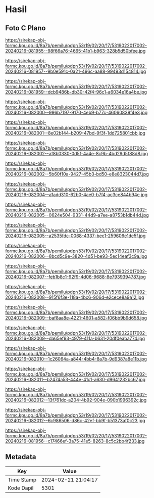 # Hasil

## Foto C Plano

https://sirekap-obj-formc.kpu.go.id/8a7b/pemilu/pdpr/53/19/02/20/17/5319022017002-20240216-081955--98f66a76-4665-41b1-b963-328b5d50bfee.jpg

https://sirekap-obj-formc.kpu.go.id/8a7b/pemilu/pdpr/53/19/02/20/17/5319022017002-20240216-081957--9b0e591c-0a21-496c-aa88-99493d154814.jpg

https://sirekap-obj-formc.kpu.go.id/8a7b/pemilu/pdpr/53/19/02/20/17/5319022017002-20240216-081959--dcb9486b-db30-42f4-96c1-a6034e16a4be.jpg

https://sirekap-obj-formc.kpu.go.id/8a7b/pemilu/pdpr/53/19/02/20/17/5319022017002-20240216-082000--996b7197-9170-4eb9-b77c-46060839f4e3.jpg

https://sirekap-obj-formc.kpu.go.id/8a7b/pemilu/pdpr/53/19/02/20/17/5319022017002-20240216-082001--8e02b144-b209-47bd-9f3f-1dd725801cbb.jpg

https://sirekap-obj-formc.kpu.go.id/8a7b/pemilu/pdpr/53/19/02/20/17/5319022017002-20240216-082002--af8b0330-0d5f-4a4e-8c9b-4bd29d5f88d8.jpg

https://sirekap-obj-formc.kpu.go.id/8a7b/pemilu/pdpr/53/19/02/20/17/5319022017002-20240216-082002--5b60f10a-9427-45b3-bd50-e8e8323044d7.jpg

https://sirekap-obj-formc.kpu.go.id/8a7b/pemilu/pdpr/53/19/02/20/17/5319022017002-20240216-082004--a1add310-62b0-4ae0-b7f4-ac3ce844b94e.jpg

https://sirekap-obj-formc.kpu.go.id/8a7b/pemilu/pdpr/53/19/02/20/17/5319022017002-20240216-082005--0624e504-9331-44d9-a7ee-a8753b1db44d.jpg

https://sirekap-obj-formc.kpu.go.id/8a7b/pemilu/pdpr/53/19/02/20/17/5319022017002-20240216-082005--a2535fdc-0068-4337-bec1-259606e1de5f.jpg

https://sirekap-obj-formc.kpu.go.id/8a7b/pemilu/pdpr/53/19/02/20/17/5319022017002-20240216-082006--8bcd5c9e-3820-4d51-be93-5ec14eaf3c9a.jpg

https://sirekap-obj-formc.kpu.go.id/8a7b/pemilu/pdpr/53/19/02/20/17/5319022017002-20240216-082007--feb1b8c1-92f9-4d06-9688-8e7939394787.jpg

https://sirekap-obj-formc.kpu.go.id/8a7b/pemilu/pdpr/53/19/02/20/17/5319022017002-20240216-082008--915f6f3e-118a-4bc6-906d-e2cece8a9a12.jpg

https://sirekap-obj-formc.kpu.go.id/8a7b/pemilu/pdpr/53/19/02/20/17/5319022017002-20240216-082009--baf8aa8e-4221-4601-a582-f06bb9b9d658.jpg

https://sirekap-obj-formc.kpu.go.id/8a7b/pemilu/pdpr/53/19/02/20/17/5319022017002-20240216-082009--da65ef93-4979-411a-b631-20df0eaba774.jpg

https://sirekap-obj-formc.kpu.go.id/8a7b/pemilu/pdpr/53/19/02/20/17/5319022017002-20240216-082010--1c26064a-a844-4bb4-8a7b-9d9387a8e11b.jpg

https://sirekap-obj-formc.kpu.go.id/8a7b/pemilu/pdpr/53/19/02/20/17/5319022017002-20240216-082011--b2474a53-444e-41c1-a630-d9641232bc67.jpg

https://sirekap-obj-formc.kpu.go.id/8a7b/pemilu/pdpr/53/19/02/20/17/5319022017002-20240216-082012--13f761dc-a204-4b92-904e-090b1996392c.jpg

https://sirekap-obj-formc.kpu.go.id/8a7b/pemilu/pdpr/53/19/02/20/17/5319022017002-20240216-082012--6c986506-d86c-42ef-bb9f-b51373af0c23.jpg

https://sirekap-obj-formc.kpu.go.id/8a7b/pemilu/pdpr/53/19/02/20/17/5319022017002-20240216-081956--c17466ef-3a75-41e5-8263-8c5c2bb4f233.jpg


## Metadata

| Key        | Value               |
| ---------- | ------------------- |
| Time Stamp | 2024-02-21 21:04:17 |
| Kode Dapil | 5301                |



